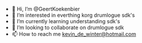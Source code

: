 - 👋 Hi, I’m @GeertKoekenbier
- 👀 I’m interested in everthing korg drumlogue sdk's
- 🌱 I’m currently learning understanding sdk's
- 💞️ I’m looking to collaborate on drumlogue sdk
- 📫 How to reach me kevin_de_winter@hotmail.com

<!---
GeertKoekenbier/GeertKoekenbier is a ✨ special ✨ repository because its `README.md` (this file) appears on your GitHub profile.
You can click the Preview link to take a look at your changes.
--->
